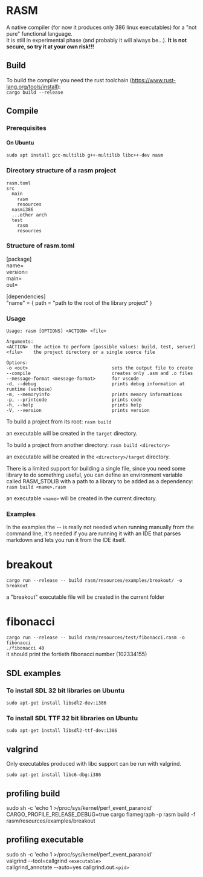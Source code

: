 # RASM

A native compiler (for now it produces only 386 linux executables) for a "not pure" functional language.  
It is still in experimental phase (and probably it will always be...).
**It is not secure, so try it at your own risk!!!**

## Build

To build the compiler you need the rust toolchain (<https://www.rust-lang.org/tools/install>):  
`cargo build --release`

## Compile

### Prerequisites

#### On Ubuntu

`sudo apt install gcc-multilib g++-multilib libc++-dev nasm`

### Directory structure of a rasm project

```
rasm.toml
src  
  main  
    rasm  
    resources  
  nasmi386  
  ...other arch  
  test  
    rasm  
    resources
```

### Structure of rasm.toml

[package]  
name=  
version=  
main=  
out=

[dependencies]  
"name" = { path = "path to the root of the library project" }

### Usage

```
Usage: rasm [OPTIONS] <ACTION> <file>

Arguments:
<ACTION>  the action to perform [possible values: build, test, server]
<file>    the project directory or a single source file

Options:  
-o <out>                               sets the output file to create  
--compile                              creates only .asm and .o files  
--message-format <message-format>      for vscode  
-d, --debug                            prints debug information at runtime (verbose)  
-m, --memoryinfo                       prints memory informations  
-p, --printcode                        prints code  
-h, --help                             prints help  
-V, --version                          prints version
```

To build a project from its root:
`rasm build`

an executable will be created in the `target` directory.

To build a project from another directory:
`rasm build <directory>`

an executable will be created in the `<directory>/target` directory.

There is a limited support for building a single file, since you need some library to do something useful,
you can define an environment variable called RASM_STDLIB with a path to a library to be added as a dependency:
`rasm build <name>.rasm`

an executable `<name>` will be created in the current directory.

### Examples

In the examples the -- is really not needed when running manually from the command line,
it's needed if you are running it with an IDE that parses markdown and lets
you run it from the IDE itself.

# breakout

`cargo run --release -- build rasm/resources/examples/breakout/ -o breakout`

a "breakout" executable file will be created in the current folder

# fibonacci

`cargo run --release -- build rasm/resources/test/fibonacci.rasm -o fibonacci`  
`./fibonacci 40`  
it should print the fortieth fibonacci number (102334155)

## SDL examples

### To install SDL 32 bit libraries on Ubuntu

`sudo apt-get install libsdl2-dev:i386`

### To install SDL TTF 32 bit libraries on Ubuntu

`sudo apt-get install libsdl2-ttf-dev:i386`

## valgrind

Only executables produced with libc support can be run with valgrind.

`sudo apt-get install libc6-dbg:i386`

## profiling build

sudo sh -c 'echo 1 >/proc/sys/kernel/perf_event_paranoid'  
CARGO_PROFILE_RELEASE_DEBUG=true cargo flamegraph -p rasm build -f rasm/resources/examples/breakout

## profiling executable

sudo sh -c 'echo 1 >/proc/sys/kernel/perf_event_paranoid'  
valgrind --tool=callgrind `<executable>`  
callgrind_annotate --auto=yes callgrind.out.`<pid>`
